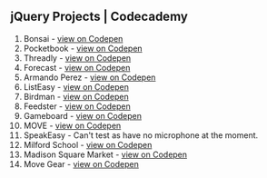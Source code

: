 ## jQuery Projects | Codecademy

1. Bonsai - [view on Codepen](https://codepen.io/sebam2k4/pen/qmVbaM)
2. Pocketbook - [view on Codepen](https://codepen.io/sebam2k4/pen/EmbVjy)
3. Threadly - [view on Codepen](https://codepen.io/sebam2k4/pen/PmONzm)
4. Forecast - [view on Codepen](https://codepen.io/sebam2k4/pen/rmYevE)
5. Armando Perez - [view on Codepen](https://codepen.io/sebam2k4/pen/aWVZvm)
6. ListEasy - [view on Codepen](https://codepen.io/sebam2k4/pen/WjXMGd)
7. Birdman - [view on Codepen](https://codepen.io/sebam2k4/pen/aWVqYo)
8. Feedster - [view on Codepen](https://codepen.io/sebam2k4/pen/aWVqYo)
9. Gameboard - [view on Codepen](https://codepen.io/sebam2k4/pen/JNOLyN)
10. MOVE - [view on Codepen](https://codepen.io/sebam2k4/pen/MmOMbg)
11. SpeakEasy - Can't test as have no microphone at the moment.
12. Milford School - [view on Codepen](https://codepen.io/sebam2k4/pen/BRmXJN)
13. Madison Square Market - [view on Codepen](https://codepen.io/sebam2k4/pen/ZKagZr)
14. Move Gear - [view on Codepen](https://codepen.io/sebam2k4/pen/RVxbMo)
